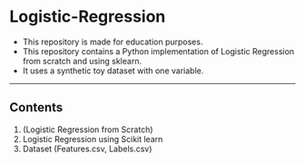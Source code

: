 # Logistic-Regression
* This repository is made for education purposes.
* This repository contains a Python implementation of Logistic Regression from scratch and using sklearn.
* It uses a synthetic toy dataset with one variable.
----------------------------------------------------------------------------------------------------------
## Contents
1.  (Logistic Regression from Scratch)
2.  Logistic Regression using Scikit learn
3.  Dataset (Features.csv, Labels.csv)
